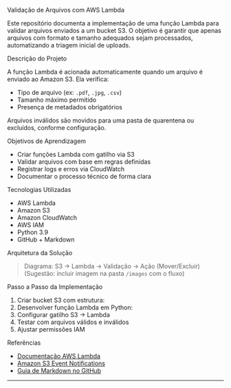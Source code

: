  Validação de Arquivos com AWS Lambda

Este repositório documenta a implementação de uma função Lambda para validar arquivos enviados a um bucket S3. O objetivo é garantir que apenas arquivos com formato e tamanho adequados sejam processados, automatizando a triagem inicial de uploads.

 Descrição do Projeto

A função Lambda é acionada automaticamente quando um arquivo é enviado ao Amazon S3. Ela verifica:
- Tipo de arquivo (ex: `.pdf`, `.jpg`, `.csv`)
- Tamanho máximo permitido
- Presença de metadados obrigatórios

Arquivos inválidos são movidos para uma pasta de quarentena ou excluídos, conforme configuração.

Objetivos de Aprendizagem

- Criar funções Lambda com gatilho via S3
- Validar arquivos com base em regras definidas
- Registrar logs e erros via CloudWatch
- Documentar o processo técnico de forma clara

Tecnologias Utilizadas

- AWS Lambda
- Amazon S3
- Amazon CloudWatch
- AWS IAM
- Python 3.9
- GitHub + Markdown

Arquitetura da Solução

> Diagrama: S3 → Lambda → Validação → Ação (Mover/Excluir)  
> (Sugestão: incluir imagem na pasta `/images` com o fluxo)

Passo a Passo da Implementação

1. Criar bucket S3 com estrutura:
2. Desenvolver função Lambda em Python:
3. Configurar gatilho S3 → Lambda
4. Testar com arquivos válidos e inválidos
5. Ajustar permissões IAM

 Referências

- [Documentação AWS Lambda](https://docs.aws.amazon.com/lambda/)
- [Amazon S3 Event Notifications](https://docs.aws.amazon.com/AmazonS3/latest/userguide/EventNotifications.html)
- [Guia de Markdown no GitHub](https://guides.github.com/features/mastering-markdown/)

---
